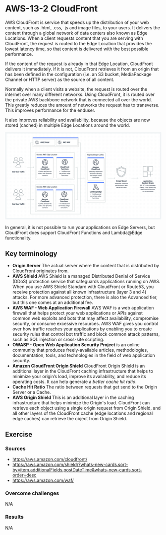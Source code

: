 # AWS-13-2 CloudFront
AWS CloudFront is service that speeds up the distribution of your web content, such as .html, .css, .js and image files, to your users. It delivers the content through a global network of data centers also known as Edge Locations. When a client requests content that you are serving with CloudFront, the request is routed to the Edge Location that provides the lowest latency time, so that content is delivered with the best possible performance.

If the content of the request is already in that Edge Location, CloudFront delivers it immediately. If it is not, CloudFront retrieves it from an origin that has been defined in the configuration (i.e. an S3 bucket, MediaPackage Channel or HTTP server) as the source of all content.
  
Normally when a client visits a website, the request is routed over the internet over many different networks. Using CloudFront, it is routed over the private AWS backbone network that is connected all over the world. This greatly reduces the amount of networks the request has to transverse. This improves performance for the enduser.  

It also improves reliability and availability, because the objects are now stored (cached) in multiple Edge Locations around the world.
    
![AWS CloudFront 1](../00_includes/CLOUD02/AWS-13-2_CloudFront1.png)  
  
In general, it is not possible to run your applications on Edge Servers, but CloudFront does support CloudFront Functions and Lambda@Edge functionality.  
  
## Key terminology
- **Origin Server** The actual server where the content that is distributed by CloudFront originates from.
- **AWS Shield** AWS Shield is a managed Distributed Denial of Service (DDoS) protection service that safeguards applications running on AWS. When you use AWS Shield Standard with CloudFront or Route53, you receive protection against all known infrastructure (layer 3 and 4) attacks. For more advanced protection, there is also the Advanced tier, but this one comes at an additional fee.
- **AWS WAF - Web Application Firewall** AWS WAF is a web application firewall that helps protect your web applications or APIs against common web exploits and bots that may affect availability, compromise security, or consume excessive resources. AWS WAF gives you control over how traffic reaches your applications by enabling you to create security rules that control bot traffic and block common attack patterns, such as SQL injection or cross-site scripting.
- **OWASP - Open Web Application Security Project** is an online community that produces freely-available articles, methodologies, documentation, tools, and technologies in the field of web application security.
- **Amazon CloudFront Origin Shield** CloudFront Origin Shield is an additional layer in the CloudFront caching infrastructure that helps to minimize your origin’s load, improve its availability, and reduce its operating costs. It can help generate a *better cache hit ratio*.
- **Cache Hit Ratio** The ratio between requests that get send to the Origin Server or a Cache.
- **AWS Origin Shield** This is an additional layer in the caching infrastructure that helps minimize the Origin's load. CloudFront can retrieve each object using a single origin request from Origin Shield, and all other layers of the CloudFront cache (edge locations and regional edge caches) can retrieve the object from Origin Shield.

## Exercise
### Sources
- https://aws.amazon.com/cloudfront/
- https://aws.amazon.com/shield/?whats-new-cards.sort-by=item.additionalFields.postDateTime&whats-new-cards.sort-order=desc
- https://aws.amazon.com/waf/

### Overcome challenges
N/A

### Results
N/A
